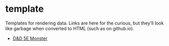 # template

Templates for rendering data.
Links are here for the curious, but they'll look like garbage when converted to HTML (such as on github.io).

* [D&D 5E Monster](dnd5ecombat.md)
